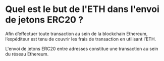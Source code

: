# Quel est le but de l'ETH dans l'envoi de jetons ERC20 ?

Afin d’effectuer toute transaction au sein de la blockchain Ethereum, l’expéditeur est tenu de couvrir les frais de transaction en utilisant l’ETH.

L'envoi de jetons ERC20 entre adresses constitue une transaction au sein du réseau Ethereum.